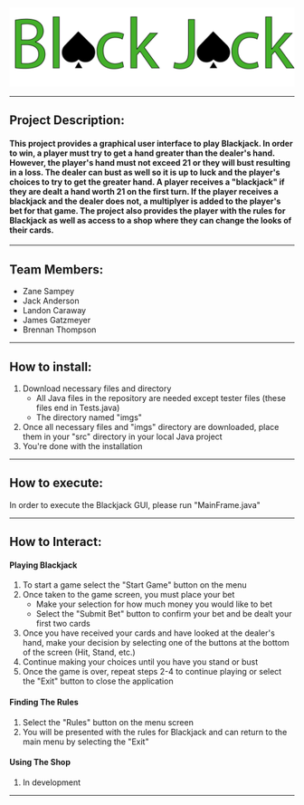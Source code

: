 
![Blackjack](imgs/blackJackLogo7.png)

---

## **Project Description:**
#### This project provides a graphical user interface to play Blackjack. In order to win, a player must try to get a hand greater than the dealer's hand. However, the player's hand must not exceed 21 or they will bust resulting in a loss. The dealer can bust as well so it is up to luck and the player's choices to try to get the greater hand. A player receives a "blackjack" if they are dealt a hand worth 21 on the first turn. If the player receives a blackjack and the dealer does not, a multiplyer is added to the player's bet for that game. The project also provides the player with the rules for Blackjack as well as access to a shop where they can change the looks of their cards.

---

## **Team Members:**
- Zane Sampey
- Jack Anderson
- Landon Caraway
- James Gatzmeyer
- Brennan Thompson

---

## **How to install:**
1. Download necessary files and directory
    - All Java files in the repository are needed except tester files (these files end in Tests.java)
    - The directory named "imgs"
2. Once all necessary files and "imgs" directory are downloaded, place them in your "src" directory in your local Java project
3. You're done with the installation 

---

## **How to execute:** 
In order to execute the Blackjack GUI, please run "MainFrame.java"

---

## **How to Interact:**
#### **Playing Blackjack**
1. To start a game select the "Start Game" button on the menu
2. Once taken to the game screen, you must place your bet
    - Make your selection for how much money you would like to bet
    - Select the "Submit Bet" button to confirm your bet and be dealt your first two cards
3. Once you have received your cards and have looked at the dealer's hand, make your decision by selecting one of the buttons at the bottom of the screen (Hit, Stand, etc.)
4. Continue making your choices until you have you stand or bust
5. Once the game is over, repeat steps 2-4 to continue playing or select the "Exit" button to close the application 


#### **Finding The Rules**
1. Select the "Rules" button on the menu screen
2. You will be presented with the rules for Blackjack and can return to the main menu by selecting the "Exit"


#### **Using The Shop**
1. In development

---